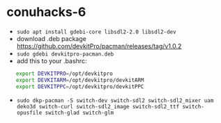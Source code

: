 # conuhacks-6


- `sudo apt install gdebi-core libsdl2-2.0 libsdl2-dev`
- download .deb package https://github.com/devkitPro/pacman/releases/tag/v1.0.2
- `sudo gdebi devkitpro-pacman.deb`
- add this to your .bashrc: 
```sh
   export DEVKITPRO=/opt/devkitpro
   export DEVKITARM=/opt/devkitpro/devkitARM
   export DEVKITPPC=/opt/devkitpro/devkitPPC
```
- `sudo dkp-pacman -S switch-dev switch-sdl2 switch-sdl2_mixer uam deko3d switch-curl switch-sdl2_image switch-sdl2_ttf switch-opusfile switch-glad switch-glm`
